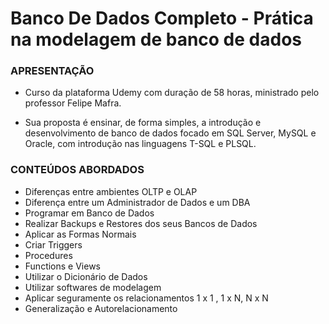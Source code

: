 # Banco De Dados Completo - Prática na modelagem de banco de dados</br>


### APRESENTAÇÃO

- Curso da plataforma Udemy com duração de 58 horas, ministrado pelo professor
Felipe Mafra.</br>

- Sua proposta é ensinar, de forma simples, a introdução e desenvolvimento de banco
de dados focado em SQL Server, MySQL e Oracle, com introdução nas linguagens T-SQL e PLSQL.

### CONTEÚDOS ABORDADOS

- Diferenças entre ambientes OLTP e OLAP</br>
- Diferença entre um Administrador de Dados e um DBA</br>
- Programar em Banco de Dados</br>
- Realizar Backups e Restores dos seus Bancos de Dados</br>
- Aplicar as Formas Normais</br>
- Criar Triggers</br>
- Procedures</br>
- Functions e Views</br>
- Utilizar o Dicionário de Dados</br>
- Utilizar softwares de modelagem</br>
- Aplicar seguramente os relacionamentos 1 x 1 , 1 x N, N x N</br>
- Generalização e Autorelacionamento</br>
